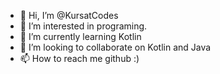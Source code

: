 - 👋 Hi, I’m @KursatCodes
- 👀 I’m interested in programing. 
- 🌱 I’m currently learning Kotlin 
- 💞️ I’m looking to collaborate on Kotlin and Java
- 📫 How to reach me github :) 

<!---
KursatCodes/KursatCodes is a ✨ special ✨ repository because its `README.md` (this file) appears on your GitHub profile.
You can click the Preview link to take a look at your changes.
--->
